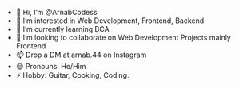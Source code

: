- 👋 Hi, I’m @ArnabCodess
- 👀 I’m interested in Web Development, Frontend, Backend
- 🌱 I’m currently learning BCA
- 💞️ I’m looking to collaborate on Web Development Projects mainly Frontend
- 📫 Drop a DM at arnab.44 on Instagram
- 😄 Pronouns: He/Him
- ⚡ Hobby: Guitar, Cooking, Coding.

<!---
ArnabCodess/ArnabCodess is a ✨ special ✨ repository because its `README.md` (this file) appears on your GitHub profile.
You can click the Preview link to take a look at your changes.
--->
